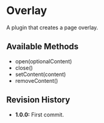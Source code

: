# Overlay
A plugin that creates a page overlay.


## Available Methods
* open(optionalContent)
* close()
* setContent(content)
* removeContent()

## Revision History
* **1.0.0:** First commit.